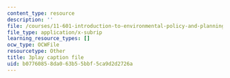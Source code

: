 ```yaml
---
content_type: resource
description: ''
file: /courses/11-601-introduction-to-environmental-policy-and-planning-fall-2016/b07760858da063b55bbf5ca9d2d2726a_vQhm-w6l1OY.srt
file_type: application/x-subrip
learning_resource_types: []
ocw_type: OCWFile
resourcetype: Other
title: 3play caption file
uid: b0776085-8da0-63b5-5bbf-5ca9d2d2726a
---
```

